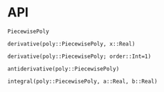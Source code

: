 # API

```@docs
PiecewisePoly
```

```@docs
derivative(poly::PiecewisePoly, x::Real)
```

```@docs
derivative(poly::PiecewisePoly; order::Int=1)
```

```@docs
antiderivative(poly::PiecewisePoly)
```

```@docs
integral(poly::PiecewisePoly, a::Real, b::Real)
```
